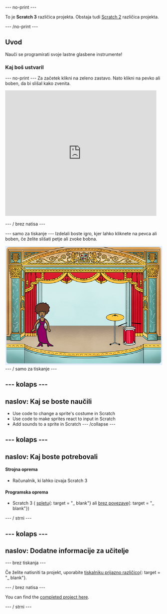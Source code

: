 \--- no-print \---

To je **Scratch 3** različica projekta. Obstaja tudi [Scratch 2](https://projects.raspberrypi.org/en/projects/rock-band-scratch2) različica projekta.

\--- /no-print \---

## Uvod

Nauči se programirati svoje lastne glasbene instrumente!

### Kaj boš ustvaril

\--- no-print \--- Za začetek klikni na zeleno zastavo. Nato klikni na pevko ali boben, da bi slišal kako zvenita.

<div class="scratch-preview">
  <iframe allowtransparency="true" width="485" height="402" src="https://scratch.mit.edu/projects/embed/276872220/?autostart=false" frameborder="0" scrolling="no"></iframe>
</div>

\--- / brez natisa \---

\--- samo za tiskanje \--- Izdelali boste igro, kjer lahko kliknete na pevca ali boben, če želite slišati petje ali zvoke bobna.

![posnetek igre](images/demo.png) \--- / samo za tiskanje \---

## \--- kolaps \---

## naslov: Kaj se boste naučili

+ Use code to change a sprite's costume in Scratch
+ Use code to make sprites react to input in Scratch
+ Add sounds to a sprite in Scratch \--- /collapse \---

## \--- kolaps \---

## naslov: Kaj boste potrebovali

#### Strojna oprema

+ Računalnik, ki lahko izvaja Scratch 3

#### Programska oprema

+ Scratch 3 ( [spletu](http://rpf.io/scratchon){: target = "_ blank"} ali [brez povezave](http://rpf.io/scratchoff){: target = "_ blank"})

\--- / strni \---

## \--- kolaps \---

## naslov: Dodatne informacije za učitelje

\--- brez tiskanja \---

Če želite natisniti ta projekt, uporabite [tiskalniku prijazno različico](https://projects.raspberrypi.org/en/projects/rock-band/print){: target = "_ blank"}.

\--- / brez natisa \---

You can find the [completed project here](http://rpf.io/p/en/rock-band-get).

\--- / strni \---